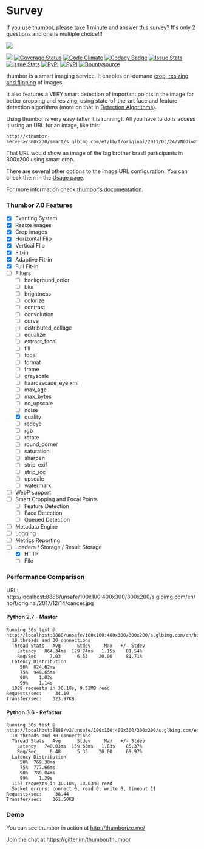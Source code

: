# Survey

If you use thumbor, please take 1 minute and answer [this survey](http://t.co/qPBLXJX0mi)? It's only 2 questions and one is multiple choice!!!

[<img src="https://raw.github.com/thumbor/thumbor/master/logo-thumbor.png">](https://github.com/thumbor/thumbor)

[<img src="https://secure.travis-ci.org/thumbor/thumbor.png?branch=master">](http://travis-ci.org/thumbor/thumbor)
[![Coverage Status](https://coveralls.io/repos/thumbor/thumbor/badge.svg?branch=master&service=github)](https://coveralls.io/github/thumbor/thumbor?branch=master)
[![Code Climate](https://codeclimate.com/github/thumbor/thumbor/badges/gpa.svg)](https://codeclimate.com/github/thumbor/thumbor)
[![Codacy Badge](https://api.codacy.com/project/badge/373e13c719c0417f84f0d7d363c9d539)](https://www.codacy.com/app/heynemann/thumbor)
[![Issue Stats](http://issuestats.com/github/thumbor/thumbor/badge/pr)](http://issuestats.com/github/thumbor/thumbor)
[![Issue Stats](http://issuestats.com/github/thumbor/thumbor/badge/issue)](http://issuestats.com/github/thumbor/thumbor) 
[![PyPI](https://img.shields.io/pypi/v/thumbor.svg)](https://pypi.python.org/pypi/thumbor)
[![PyPI](https://img.shields.io/pypi/dm/thumbor.svg)](https://pypi.python.org/pypi/thumbor)
[![Bountysource](https://www.bountysource.com/badge/tracker?tracker_id=257692)](https://www.bountysource.com/trackers/257692-globocom-thumbor?utm_source=257692&utm_medium=shield&utm_campaign=TRACKER_BADGE)

thumbor is a smart imaging service. It enables on-demand [crop, resizing and flipping](http://thumbor.readthedocs.io/en/latest/crop_and_resize_algorithms.html) of images.

It also features a VERY smart detection of important points in the image for better cropping and resizing, using state-of-the-art face and feature detection algorithms (more on that in [Detection Algorithms](http://thumbor.readthedocs.io/en/latest/detection_algorithms.html)).

Using thumbor is very easy (after it is running). All you have to do is access it using an URL for an image, like this:

```
http://<thumbor-server>/300x200/smart/s.glbimg.com/et/bb/f/original/2011/03/24/VN0JiwzmOw0b0lg.jpg
```

That URL would show an image of the big brother brasil participants in 300x200 using smart crop.

There are several other options to the image URL configuration. You can check them in the [Usage page](http://thumbor.readthedocs.io/en/latest/usage.html).

For more information check [thumbor's
documentation](http://thumbor.readthedocs.org/en/latest/index.html "thumbor docs").

### Thumbor 7.0 Features

- [x] Eventing System
- [x] Resize images
- [x] Crop images
- [x] Horizontal Flip
- [x] Vertical Flip
- [x] Fit-in
- [x] Adaptive Fit-in
- [x] Full Fit-in
- [ ] Filters
   - [ ] background_color
   - [ ] blur
   - [ ] brightness
   - [ ] colorize
   - [ ] contrast
   - [ ] convolution
   - [ ] curve
   - [ ] distributed_collage
   - [ ] equalize
   - [ ] extract_focal
   - [ ] fill
   - [ ] focal
   - [ ] format
   - [ ] frame
   - [ ] grayscale
   - [ ] haarcascade_eye.xml
   - [ ] max_age
   - [ ] max_bytes
   - [ ] no_upscale
   - [ ] noise
   - [x] quality
   - [ ] redeye
   - [ ] rgb
   - [ ] rotate
   - [ ] round_corner
   - [ ] saturation
   - [ ] sharpen
   - [ ] strip_exif
   - [ ] strip_icc
   - [ ] upscale
   - [ ] watermark
- [ ] WebP support
- [ ] Smart Cropping and Focal Points
   - [ ] Feature Detection
   - [ ] Face Detection
   - [ ] Queued Detection
- [ ] Metadata Engine
- [ ] Logging
- [ ] Metrics Reporting
- [ ] Loaders / Storage / Result Storage
   - [x] HTTP
   - [ ] File

### Performance Comparison

URL: http://localhost:8888/unsafe/100x100:400x300/300x200/s.glbimg.com/en/ho/f/original/2017/12/14/cancer.jpg

#### Python 2.7 - Master

```
Running 30s test @ http://localhost:8888/unsafe/100x100:400x300/300x200/s.glbimg.com/en/ho/f/original/2017/12/14/cancer.jpg
  10 threads and 30 connections
  Thread Stats   Avg      Stdev     Max   +/- Stdev
    Latency   864.34ms  129.74ms   1.15s    81.54%
    Req/Sec     7.03      6.53    20.00     81.71%
  Latency Distribution
     50%  824.62ms
     75%  949.65ms
     90%    1.03s
     99%    1.14s
  1029 requests in 30.10s, 9.52MB read
Requests/sec:     34.19
Transfer/sec:    323.97KB
```

#### Python 3.6 - Refactor

```
Running 30s test @ http://localhost:8888/v2/unsafe/100x100:400x300/300x200/s.glbimg.com/en/ho/f/original/2017/12/14/cancer.jpg
  10 threads and 30 connections
  Thread Stats   Avg      Stdev     Max   +/- Stdev
    Latency   748.03ms  159.63ms   1.83s    85.37%
    Req/Sec     6.48      5.33    20.00     69.97%
  Latency Distribution
     50%  769.30ms
     75%  777.66ms
     90%  789.04ms
     99%    1.39s
  1157 requests in 30.10s, 10.63MB read
  Socket errors: connect 0, read 0, write 0, timeout 11
Requests/sec:     38.44
Transfer/sec:    361.50KB
```

### Demo

You can see thumbor in action at http://thumborize.me/



Join the chat at https://gitter.im/thumbor/thumbor
